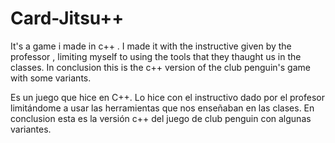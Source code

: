 # Card-Jitsu++
It's a game i made in c++ . I made it with the instructive given by the professor , limiting myself to using the tools that 
they thaught us in the classes. In conclusion this is the c++ version of the club penguin's game with some variants. 

Es un juego que hice en C++. Lo hice con el instructivo dado por el profesor limitándome a usar las herramientas que
nos enseñaban en las clases. En conclusion esta es la versión c++ del juego de club penguin con algunas variantes.
